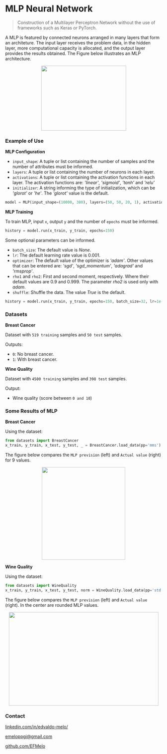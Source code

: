 # MLP Neural Network

> Construction of a Multilayer Perceptron Network without the use of frameworks such as Keras or PyTorch.

A MLP is featured by connected neurons arranged in many layers that form an architeture. The input layer receives the problem data, in the hidden layer, more computational capacity is allocated, and the output layer provides the results obtained. The Figure below illustrates an MLP architecture.

<p align="center">
  <img width="273" height="208" src="https://i.imgur.com/WmAVtg5.png">
</p>


### Example of Use

**MLP Configuration**

- `input_shape`: A tuple or list containing the number of samples and the number of attributes must be informed.
- `layers`: A tuple or list containing the number of neurons in each layer.
- `activations`: A tuple or list containing the activation functions in each layer. The activation functions are: _'linear'_, _'sigmoid'_, _'tanh'_ and _'relu'_
- `initializer`: A string informing the type of initialization, which can be _'glorot'_ or _'he'_. The _'glorot'_ value is the default.

```python
model = MLP(input_shape=(10000, 380), layers=(50, 50, 20, 1), activations=('relu', 'relu', 'relu', 'sigmoid'), initializer='he')
```

**MLP Training**

To train MLP, input `x`, output `y` and the number of `epochs` must be informed.

```python
history = model.run(x_train, y_train, epochs=150)
```

Some optional parameters can be informed.

- `batch_size`: The default value is _None_.
- `lr`: The default learning rate value is 0.001.
- `optimizer`: The default value of the optimizer is _'adam'_. Other values that can be entered are: _'sgd'_, _'sgd_momentum'_, _'adagrad'_ and _'rmsprop'_.
- `rho1` and `rho2`: First and second moment, respectively. Where their default values are 0.9 and 0.999. The parameter _rho2_ is used only with _adam_. 
- `shuffle`: Shuffle the data. The value _True_ is the default.

```python
history = model.run(x_train, y_train, epochs=150, batch_size=32, lr=1e-4, optimizer='sgd_momentum', shuffle=False)
```

### Datasets

**Breast Cancer**

Dataset with `519 training` samples and `50 test` samples.

Outputs:
- `0`: No breast cancer.
- `1`: With breast cancer.

**Wine Quality**

Dataset with `4500 training` samples and `398 test` samples.

Output:
- Wine quality (score between `0 and 10`)


### Some Results of MLP

**Breast Cancer**

Using the dataset:

```python
from datasets import BreastCancer
x_train, y_train, x_test, y_test, _ = BreastCancer.load_data(pp='mms')
```

The figure below compares the `MLP prevision` (left) and `Actual value` (right) for 9 values.

<p align="center">
  <img width="268" height="297" src="https://i.imgur.com/svaBucn.png">
</p>


**Wine Quality**

Using the dataset:

```python
from datasets import WineQuality
x_train, y_train, x_test, y_test, norm = WineQuality.load_data(pp='std')
```

The figure below compares the `MLP prevision` (left) and `Actual value` (right). In the center are rounded MLP values.

<p align="center">
  <img width="481" height="300" src="https://i.imgur.com/2LydV3n.png">
</p>


### Contact

[linkedin.com/in/edvaldo-melo/](https://www.linkedin.com/in/edvaldo-melo/)

emeloppgi@gmail.com

[github.com/EFMelo](https://github.com/EFMelo)